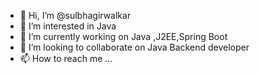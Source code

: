 - 👋 Hi, I’m @sulbhagirwalkar
- 👀 I’m interested in Java 
- 🌱 I’m currently working on Java ,J2EE,Spring Boot
- 💞️ I’m looking to collaborate on Java Backend developer
- 📫 How to reach me ...

<!---
sulbhagirwalkar/sulbhagirwalkar is a ✨ special ✨ repository because its `README.md` (this file) appears on your GitHub profile.
You can click the Preview link to take a look at your changes.
--->
